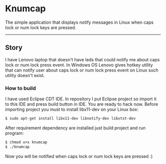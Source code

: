 Knumcap
===================

The simple application that displays notify messages in Linux when caps lock or num lock keys are pressed.

----------

Story
-------------

I have Lenovo laptop that doesn't have leds that could notify me about caps lock or num lock press event. In Windows OS Lenovo gives hotkey utility that can notify user about caps lock or num lock press event on Linux such utility doesn't exist.

### How to build

I have used Eclipse CDT IDE. In repository I put Eclipse project so import it to this IDE and press build button in IDE. You are ready to hack now. Before importing project you must to install libx11-dev on your Linux box:

```bash
$ sudo apt-get install libx11-dev libnotify-dev libxtst-dev
```

After requirement dependency are installed just build project and run program:

```bash
$ chmod u+x knumcap
$ ./knumcap
```

Now you will be notified when caps lock or num lock keys are pressed :)
